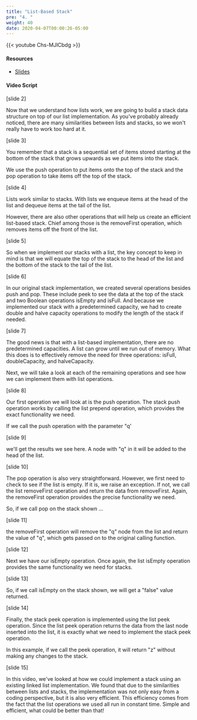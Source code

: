 ```yaml
---
title: "List-Based Stack"
pre: "4. "
weight: 40
date: 2020-04-07T00:00:26-05:00
---
```


{{< youtube Chs-MJlCbdg >}}

#### Resources

* [Slides](/3-cc310/09-lists/04-list-based-stack-slides.pptx)

#### Video Script

[slide 2]

Now that we understand how lists work, we are going to build a stack data
structure on top of our list implementation. As you've probably already noticed,
there are many similarities between lists and stacks, so we won't really have to
work too hard at it.

[slide 3]

You remember that a stack is a sequential set of items stored starting at the
bottom of the stack that grows upwards as we put items into the stack.

We use the push operation to put items onto the top of the stack and the pop
operation to take items off the top of the stack.

[slide 4]

Lists work similar to stacks. With lists we enqueue items at the head of the
list and dequeue items at the tail of the list.

However, there are also other operations that will help us create an efficient
list-based stack. Chief among those is the removeFirst operation, which removes
items off the front of the list.

[slide 5]

So when we implement our stacks with a list, the key concept to keep in mind is
that we will equate the top of the stack to the head of the list and the bottom
of the stack to the tail of the list.

[slide 6]

In our original stack implementation, we created several operations besides push
and pop. These include peek to see the data at the top of the stack and two
Boolean operations isEmpty and isFull. And because we implemented our stack with
a predetermined capacity, we had to create double and halve capacity operations
to modify the length of the stack if needed.

[slide 7]

The good news is that with a list-based implementation, there are no
predetermined capacities. A list can grow until we run out of memory. What this
does is to effectively remove the need for three operations: isFull,
doubleCapacity, and halveCapacity.

Next, we will take a look at each of the remaining operations and see how we can
implement them with list operations.

[slide 8]

Our first operation we will look at is the push operation. The stack push
operation works by calling the list prepend operation, which provides the exact
functionality we need.

If we call the push operation with the parameter "q'

[slide 9]

we'll get the results we see here. A node with "q" in it will be added to the
head of the list.

[slide 10]

The pop operation is also very straightforward. However, we first need to check
to see if the list is empty. If it is, we raise an exception. If not, we call
the list removeFirst operation and return the data from removeFirst. Again, the
removeFirst operation provides the precise functionality we need.

So, if we call pop on the stack shown …

[slide 11]

the removeFirst operation will remove the "q" node from the list and return the
value of "q", which gets passed on to the original calling function.

[slide 12]

Next we have our isEmpty operation. Once again, the list isEmpty operation
provides the same functionality we need for stacks.

[slide 13]

So, if we call isEmpty on the stack shown, we will get a "false" value returned.

[slide 14]

Finally, the stack peek operation is implemented using the list peek operation.
Since the list peek operation returns the data from the last node inserted into
the list, it is exactly what we need to implement the stack peek operation.

In this example, if we call the peek operation, it will return "z" without
making any changes to the stack.

[slide 15]

In this video, we've looked at how we could implement a stack using an existing
linked list implementation. We found that due to the similarities between lists
and stacks, the implementation was not only easy from a coding perspective, but
it is also very efficient. This efficiency comes from the fact that the list
operations we used all run in constant time. Simple and efficient, what could be
better than that!

